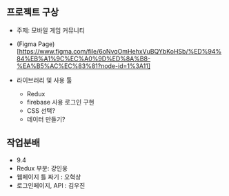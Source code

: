 ## 프로젝트 구상

- 주제: 모바일 게임 커뮤니티

- (Figma Page)[https://www.figma.com/file/6oNvqOmHehxVuBQYbKoHSb/%ED%94%84%EB%A1%9C%EC%A0%9D%ED%8A%B8-%EA%B5%AC%EC%83%81?node-id=1%3A11]

- 라이브러리 및 사용 툴
  - Redux
  - firebase 사용 로그인 구현
  - CSS 선택?
  - 데이터 만들기?

## 작업분배

- 9.4
- Redux 부분: 강인웅
- 웹페이지 틀 짜기 : 오혁상
- 로그인페이지, API : 김우진
